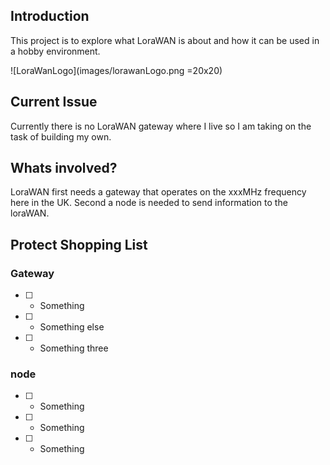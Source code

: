 ## Introduction

This project is to explore what LoraWAN is about and how it can be used in a
hobby environment.

![LoraWanLogo](images/lorawanLogo.png =20x20)

## Current Issue

Currently there is no LoraWAN gateway where I live so I am taking on the task of building my own.

## Whats involved?

LoraWAN first needs a gateway that operates on the xxxMHz frequency here in the UK. Second a node is needed to send information to the loraWAN.

## Protect Shopping List

### Gateway
  * [ ] - Something
  * [ ] - Something else
  * [ ] - Something three

### node
  * [ ] - Something
  * [ ] - Something
  * [ ] - Something
